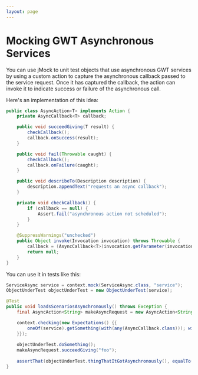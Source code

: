 ```yaml
---
layout: page
---
```

Mocking GWT Asynchronous Services
=================================

You can use jMock to unit test objects that use asynchronous GWT services by using a custom action to capture the asynchronous callback passed to the service request. Once it has captured the callback, the action can invoke it to indicate success or failure of the asynchronous call.

Here's an implementation of this idea:

``` Java
public class AsyncAction<T> implements Action {
    private AsyncCallback<T> callback;

    public void succeedGiving(T result) {
        checkCallback();
        callback.onSuccess(result);
    }

    public void fail(Throwable caught) {
        checkCallback();
        callback.onFailure(caught);
    }

    public void describeTo(Description description) {
        description.appendText("requests an async callback");
    }

    private void checkCallback() {
        if (callback == null) {
            Assert.fail("asynchronous action not scheduled");
        }
    }

    @SuppressWarnings("unchecked")
    public Object invoke(Invocation invocation) throws Throwable {
        callback = (AsyncCallback<T>)invocation.getParameter(invocation.getParameterCount()-1);
        return null;
    }
}
```

You can use it in tests like this:

``` Java
ServiceAsync service = context.mock(ServiceAsync.class, "service");
ObjectUnderTest objectUnderTest = new ObjectUnderTest(service);

@Test
public void loadsScenariosAsynchronously() throws Exception {
    final AsyncAction<String> makeAsyncRequest = new AsyncAction<String>();

    context.checking(new Expectations() {{
        oneOf(service).getSomething(with(any(AsyncCallback.class))); will(makeAsyncRequest);
    }});
    
    objectUnderTest.doSomething();
    makeAsyncRequest.succeedGiving("foo");
    
    assertThat(objectUnderTest.thingThatItGotAsynchronously(), equalTo("foo"));
}
```
